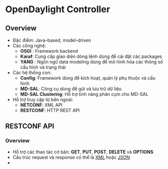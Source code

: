 # OpenDaylight Controller

## Overview

-   Đặc điểm: Java-based, model-driven
-   Các công nghệ:
    -   **OSGI** : Framework backend
    -   **Karaf**: Cung cấp giao diện dòng lệnh dùng để cài đặt các packages
    -   **YANG** : Ngôn ngữ data modeling dùng để mô hình hóa các thông số cấu hình và trạng thái
-   Các hệ thống con:
    -   **Config**: Framework dùng để kích hoạt, quản lý phụ thuộc và cấu hình
    -   **MD-SAL**: Công cụ dùng để gửi và lưu trữ dữ liệu
    -   **MD-SAL Clustering**: Hỗ trợ tính năng phân cụm cho MD-SAL 
-   Hỗ trợ truy cập từ bên ngoài:
    -   **NETCONF**: XML API 
    -   **RESTCONF**: HTTP REST API

## RESTCONF API

### Overview

-   Hỗ trợ các thao tác cơ bản: **GET**, **PUT**, **POST**, **DELETE** và **OPTIONS**
-   Cấu trúc request và response có thể là [XML](http://tools.ietf.org/html/rfc6020) hoặc [JSON](http://tools.ietf.org/html/draft-lhotka-netmod-yang-json-02)
-   

